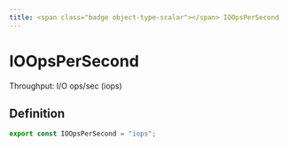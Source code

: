 ```yaml
---
title: <span class="badge object-type-scalar"></span> IOOpsPerSecond
---
```

# <span class="badge object-type-scalar"></span> IOOpsPerSecond

Throughput: I/O ops/sec (iops)

## Definition

```typescript
export const IOOpsPerSecond = "iops";

```
